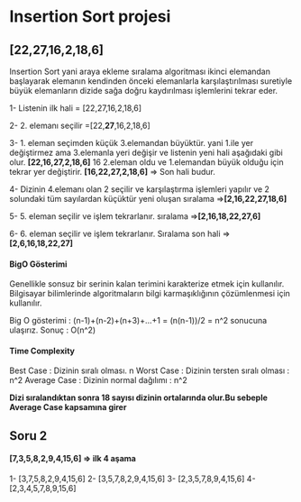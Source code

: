 
# Insertion Sort projesi

## [22,27,16,2,18,6]

Insertion Sort yani araya ekleme sıralama algoritması ikinci elemandan başlayarak elemanın kendinden önceki elemanlarla karşılaştırılması suretiyle büyük elemanların dizide sağa doğru kaydırılması işlemlerini tekrar eder. 

1- Listenin ilk hali = [22,27,16,2,18,6]

2- 2. elemanı seçilir =[22,**27**,16,2,18,6]

3- 1. eleman seçimden küçük 3.elemandan büyüktür.
yani 1.ile yer değiştirmez ama 3.elemanla yeri değişir 
ve listenin yeni hali aşağıdaki gibi olur.
**[22,16,27,2,18,6]** 16  2.eleman oldu ve 1.elemandan büyük
olduğu için tekrar yer değiştirir.
**[16,22,27,2,18,6]** => Son hali budur.

4- Dizinin 4.elemanı olan 2 seçilir ve karşılaştırma işlemleri yapılır ve 2 solundaki tüm sayılardan küçüktür yeni oluşan sıralama =>**[2,16,22,27,18,6]**

5- 5. eleman seçilir ve işlem tekrarlanır.
sıralama =>**[2,16,18,22,27,6]**

6- 6. eleman seçilir ve işlem tekrarlanır.
Sıralama son hali => **[2,6,16,18,22,27]**

#### BigO Gösterimi

Genellikle sonsuz bir serinin kalan terimini karakterize etmek için kullanılır. Bilgisayar bilimlerinde algoritmaların bilgi karmaşıklığının çözümlenmesi için kullanılır.

Big O gösterimi : (n-1)+(n-2)+(n+3)+...+1 = (n(n-1))/2 = n^2 sonucuna ulaşırız.
Sonuç : O(n^2)


#### Time Complexity

Best Case : Dizinin sıralı olması. n
Worst Case : Dizinin tersten sıralı olması : n^2
Average Case : Dizinin normal dağılımı : n^2

**Dizi sıralandıktan sonra 18 sayısı dizinin ortalarında olur.Bu sebeple Average Case kapsamına girer**


## Soru 2

#### [7,3,5,8,2,9,4,15,6] => ilk 4 aşama

1- [3,7,5,8,2,9,4,15,6]
2- [3,5,7,8,2,9,4,15,6]
3- [2,3,5,7,8,9,4,15,6]
4- [2,3,4,5,7,8,9,15,6]
